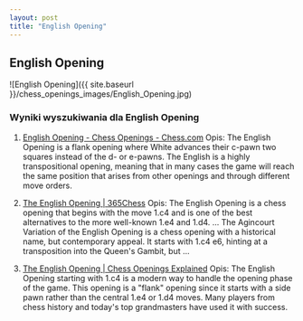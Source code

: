 ```yaml
---
layout: post
title: "English Opening"
---
```


## English Opening
![English Opening]({{ site.baseurl }}/chess_openings_images/English_Opening.jpg)

### Wyniki wyszukiwania dla English Opening
1. [English Opening - Chess Openings - Chess.com](https://www.chess.com/openings/English-Opening)
   Opis: The English Opening is a flank opening where White advances their c-pawn two squares instead of the d- or e-pawns. The English is a highly transpositional opening, meaning that in many cases the game will reach the same position that arises from other openings and through different move orders.

2. [The English Opening | 365Chess](https://www.365chess.com/chess-openings/English-Opening)
   Opis: The English Opening is a chess opening that begins with the move 1.c4 and is one of the best alternatives to the more well-known 1.e4 and 1.d4. ... The Agincourt Variation of the English Opening is a chess opening with a historical name, but contemporary appeal. It starts with 1.c4 e6, hinting at a transposition into the Queen's Gambit, but ...

3. [The English Opening | Chess Openings Explained](https://www.chess.com/article/view/english-opening-chess)
   Opis: The English Opening starting with 1.c4 is a modern way to handle the opening phase of the game. This opening is a "flank" opening since it starts with a side pawn rather than the central 1.e4 or 1.d4 moves. Many players from chess history and today's top grandmasters have used it with success.